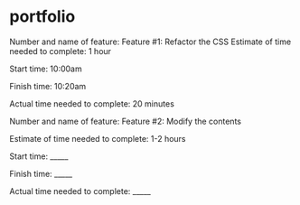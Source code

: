 # portfolio

Number and name of feature: Feature #1: Refactor the CSS
Estimate of time needed to complete: 1 hour

Start time: 10:00am

Finish time: 10:20am

Actual time needed to complete: 20 minutes


Number and name of feature: Feature #2: Modify the contents

Estimate of time needed to complete: 1-2 hours

Start time: _____

Finish time: _____

Actual time needed to complete: _____